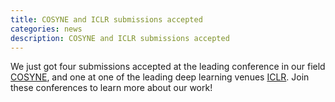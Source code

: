 ```yaml
---
title: COSYNE and ICLR submissions accepted
categories: news
description: COSYNE and ICLR submissions accepted
---
```


We just got four submissions accepted at the leading conference in our field [COSYNE](http://www.cosyne.org/), and one at one of the leading deep learning venues [ICLR](https://iclr.cc/). Join these conferences to learn more about our work!